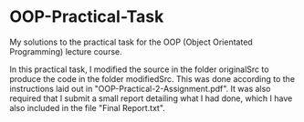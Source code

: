 OOP-Practical-Task
==================

My solutions to the practical task for the OOP (Object Orientated Programming) lecture course.

In this practical task, I modified the source in the folder originalSrc to produce the code in the folder modifiedSrc. This was done according to the instructions laid out in "OOP-Practical-2-Assignment.pdf". It was also required that I submit a small report detailing what I had done, which I have also included in the file "Final Report.txt".